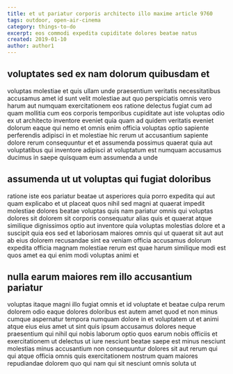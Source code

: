 ```yaml
---
title: et ut pariatur corporis architecto illo maxime article 9760
tags: outdoor, open-air-cinema
category: things-to-do
excerpt: eos commodi expedita cupiditate dolores beatae natus
created: 2019-01-10
author: author1
---
```


## voluptates sed ex nam dolorum quibusdam et

voluptas molestiae et quis ullam unde praesentium veritatis necessitatibus accusamus amet id sunt velit molestiae aut quo perspiciatis omnis vero harum aut numquam exercitationem eos ratione delectus fugiat cum ad quam mollitia cum eos corporis temporibus cupiditate aut iste voluptas odio ex ut architecto inventore eveniet quia quam ad quidem veritatis eveniet dolorum eaque qui nemo et omnis enim officia voluptas optio sapiente perferendis adipisci in et molestiae hic rerum ut accusantium sapiente dolore rerum consequuntur et et assumenda possimus quaerat quia aut voluptatibus qui inventore adipisci at voluptatum est numquam accusamus ducimus in saepe quisquam eum assumenda a unde

## assumenda ut ut voluptas qui fugiat doloribus

ratione iste eos pariatur beatae ut asperiores quia porro expedita qui aut quam explicabo et ut placeat quos nihil sed magni at quaerat impedit molestiae dolores beatae voluptas quis nam pariatur omnis qui voluptas dolores sit dolorem sit corporis consequatur alias quis et quaerat atque similique dignissimos optio aut inventore quia voluptas molestias dolore et a suscipit quia eos sed et laboriosam maiores omnis qui ut quaerat sit aut aut ab eius dolorem recusandae sint ea veniam officia accusamus dolorum expedita officia magnam molestiae rerum est quae harum similique modi est quos amet ea qui enim modi voluptas animi et

## nulla earum maiores rem illo accusantium pariatur

voluptas itaque magni illo fugiat omnis et id voluptate et beatae culpa rerum dolorem odio eaque dolores doloribus est autem amet quod et non minus cumque aspernatur tempora numquam dolore in et voluptatem ut et animi atque eius eius amet ut sint quis ipsum accusamus dolores neque praesentium qui nihil qui nobis laborum optio quos earum nobis officiis et exercitationem ut delectus ut iure nesciunt beatae saepe est minus nesciunt molestias minus accusantium non consequuntur dolores sit aut rerum qui qui atque officia omnis quis exercitationem nostrum quam maiores repudiandae dolorem quo qui nam qui sit nesciunt omnis soluta ut
